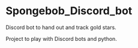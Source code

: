 # Spongebob_Discord_bot
Discord bot to hand out and track gold stars.

Project to play with Discord bots and python.
